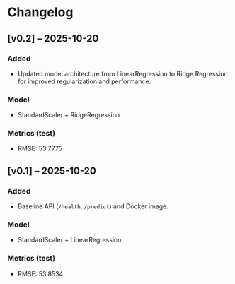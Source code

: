 # Changelog

<!-- AUTOGEN: entries will be inserted below this line -->
## [v0.2] – 2025-10-20
### Added
- Updated model architecture from LinearRegression to Ridge Regression for improved regularization and performance.
### Model
- StandardScaler + RidgeRegression
### Metrics (test)
- RMSE: 53.7775

## [v0.1] – 2025-10-20
### Added
- Baseline API (`/health`, `/predict`) and Docker image.
### Model
- StandardScaler + LinearRegression
### Metrics (test)
- RMSE: 53.8534